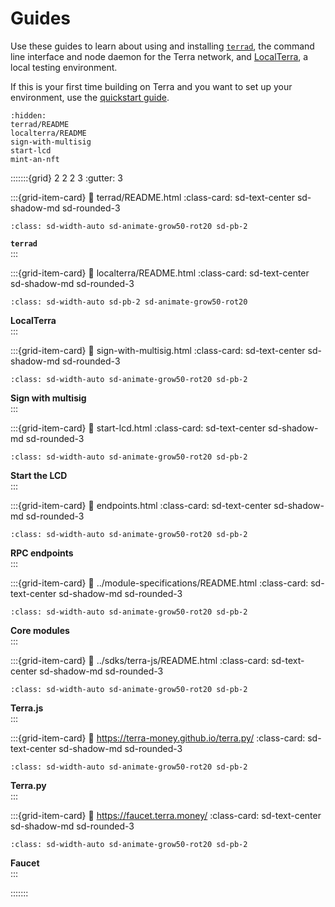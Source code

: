 # Guides

Use these guides to learn about using and installing [`terrad`](../terrad/README.md), the command line interface and node daemon for the Terra network, and [LocalTerra](../localterra/README.md), a local testing environment.

If this is your first time building on Terra and you want to set up your environment, use the [quickstart guide](../terrain/README.md).

```{toctree}
:hidden:
terrad/README
localterra/README
sign-with-multisig
start-lcd
mint-an-nft
```

:::::::{grid} 2 2 2 3
:gutter: 3

:::{grid-item-card}
:link: terrad/README.html
:class-card: sd-text-center sd-shadow-md sd-rounded-3

```{image} /img/Terrad.svg
:class: sd-width-auto sd-animate-grow50-rot20 sd-pb-2
```

**`terrad`**  
:::

:::{grid-item-card}
:link: localterra/README.html
:class-card: sd-text-center sd-shadow-md sd-rounded-3

```{image} /img/LocalTerra.svg
:class: sd-width-auto sd-pb-2 sd-animate-grow50-rot20
```

**LocalTerra**  
:::

:::{grid-item-card}
:link: sign-with-multisig.html
:class-card: sd-text-center sd-shadow-md sd-rounded-3

```{image} /img/Ecosystem_ver2.svg
:class: sd-width-auto sd-animate-grow50-rot20 sd-pb-2
```

**Sign with multisig**  
:::

:::{grid-item-card}
:link: start-lcd.html
:class-card: sd-text-center sd-shadow-md sd-rounded-3

```{image} /img/Swap_ver2.svg
:class: sd-width-auto sd-animate-grow50-rot20 sd-pb-2
```

**Start the LCD**  
:::

:::{grid-item-card}
:link: endpoints.html
:class-card: sd-text-center sd-shadow-md sd-rounded-3

```{image} /img/icon_node.svg
:class: sd-width-auto sd-animate-grow50-rot20 sd-pb-2
```

**RPC endpoints**  
:::

:::{grid-item-card}
:link: ../module-specifications/README.html
:class-card: sd-text-center sd-shadow-md sd-rounded-3

```{image} /img/icon_core.svg
:class: sd-width-auto sd-animate-grow50-rot20 sd-pb-2
```

**Core modules**  
:::

:::{grid-item-card}
:link: ../sdks/terra-js/README.html
:class-card: sd-text-center sd-shadow-md sd-rounded-3

```{image} /img/terra_js.svg
:class: sd-width-auto sd-animate-grow50-rot20 sd-pb-2
```

**Terra.js**  
:::

:::{grid-item-card}
:link: https://terra-money.github.io/terra.py/
:class-card: sd-text-center sd-shadow-md sd-rounded-3

```{image} /img/terra_sdk.svg
:class: sd-width-auto sd-animate-grow50-rot20 sd-pb-2
```

**Terra.py**  
:::

:::{grid-item-card}
:link: https://faucet.terra.money/
:class-card: sd-text-center sd-shadow-md sd-rounded-3

```{image} /img/Faucet.svg
:class: sd-width-auto sd-animate-grow50-rot20 sd-pb-2
```

**Faucet**  
:::

:::::::
